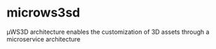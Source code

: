# microws3sd
μWS3D architecture enables the customization of 3D assets through a microservice architecture
